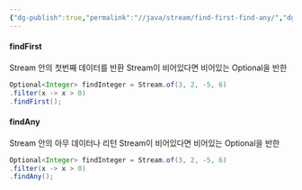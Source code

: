 ```yaml
---
{"dg-publish":true,"permalink":"//java/stream/find-first-find-any/","dgPassFrontmatter":true}
---
```



#### findFirst
Stream 안의 첫번째 데이터를 반환
Stream이 비어있다면 비어있는 Optional을 반한

````java
Optional<Integer> findInteger = Stream.of(3, 2, -5, 6)
.filter(x -> x > 0)
.findFirst();
````

#### findAny
Stream 안의 아무 데이터나 리턴
Stream이 비어있다면 비어있는 Optional을 반한

````java
Optional<Integer> findInteger = Stream.of(3, 2, -5, 6)
.filter(x -> x > 0)
.findAny();
````